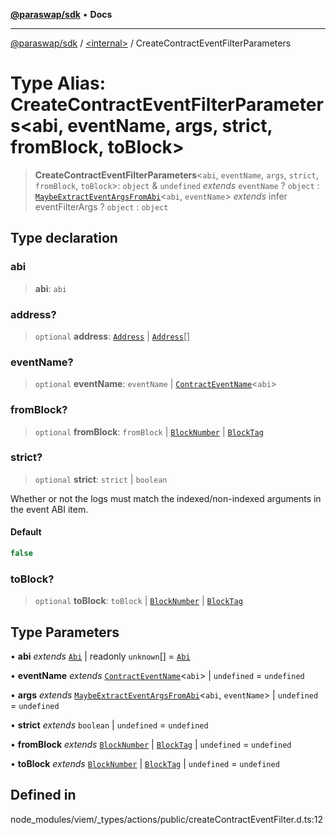 [**@paraswap/sdk**](../../README.md) • **Docs**

***

[@paraswap/sdk](../../globals.md) / [\<internal\>](../README.md) / CreateContractEventFilterParameters

# Type Alias: CreateContractEventFilterParameters\<abi, eventName, args, strict, fromBlock, toBlock\>

> **CreateContractEventFilterParameters**\<`abi`, `eventName`, `args`, `strict`, `fromBlock`, `toBlock`\>: `object` & `undefined` *extends* `eventName` ? `object` : [`MaybeExtractEventArgsFromAbi`](MaybeExtractEventArgsFromAbi.md)\<`abi`, `eventName`\> *extends* infer eventFilterArgs ? `object` : `object`

## Type declaration

### abi

> **abi**: `abi`

### address?

> `optional` **address**: [`Address`](Address.md) \| [`Address`](Address.md)[]

### eventName?

> `optional` **eventName**: `eventName` \| [`ContractEventName`](ContractEventName.md)\<`abi`\>

### fromBlock?

> `optional` **fromBlock**: `fromBlock` \| [`BlockNumber`](BlockNumber.md) \| [`BlockTag`](BlockTag.md)

### strict?

> `optional` **strict**: `strict` \| `boolean`

Whether or not the logs must match the indexed/non-indexed arguments in the event ABI item.

#### Default

```ts
false
```

### toBlock?

> `optional` **toBlock**: `toBlock` \| [`BlockNumber`](BlockNumber.md) \| [`BlockTag`](BlockTag.md)

## Type Parameters

• **abi** *extends* [`Abi`](Abi.md) \| readonly `unknown`[] = [`Abi`](Abi.md)

• **eventName** *extends* [`ContractEventName`](ContractEventName.md)\<`abi`\> \| `undefined` = `undefined`

• **args** *extends* [`MaybeExtractEventArgsFromAbi`](MaybeExtractEventArgsFromAbi.md)\<`abi`, `eventName`\> \| `undefined` = `undefined`

• **strict** *extends* `boolean` \| `undefined` = `undefined`

• **fromBlock** *extends* [`BlockNumber`](BlockNumber.md) \| [`BlockTag`](BlockTag.md) \| `undefined` = `undefined`

• **toBlock** *extends* [`BlockNumber`](BlockNumber.md) \| [`BlockTag`](BlockTag.md) \| `undefined` = `undefined`

## Defined in

node\_modules/viem/\_types/actions/public/createContractEventFilter.d.ts:12
